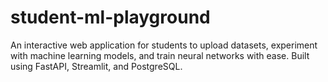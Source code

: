 # student-ml-playground
An interactive web application for students to upload datasets, experiment with machine learning models, and train neural networks with ease. Built using FastAPI, Streamlit, and PostgreSQL.
